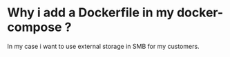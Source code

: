 # Why i add a Dockerfile in my docker-compose ?
In my case i want to use external storage in SMB for my customers.

